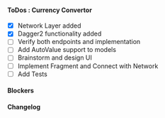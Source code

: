 #### ToDos : Currency Convertor
 
   - [x] Network Layer added
   - [x] Dagger2 functionality added
   - [ ] Verify both endpoints and implementation
   - [ ] Add AutoValue support to models
   - [ ] Brainstorm and design UI
   - [ ] Implement Fragment and Connect with Network
   - [ ] Add Tests
   
#### Blockers

#### Changelog

